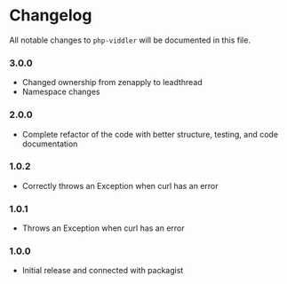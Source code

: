 # Changelog

All notable changes to `php-viddler` will be documented in this file.

### 3.0.0
- Changed ownership from zenapply to leadthread
- Namespace changes

### 2.0.0
- Complete refactor of the code with better structure, testing, and code documentation

### 1.0.2
- Correctly throws an Exception when curl has an error

### 1.0.1
- Throws an Exception when curl has an error

### 1.0.0
- Initial release and connected with packagist
